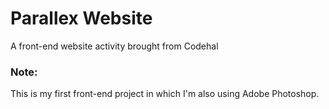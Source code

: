 # Parallex Website

A front-end website activity brought from Codehal

### Note: 
This is my first front-end project in which I'm also using Adobe Photoshop.
